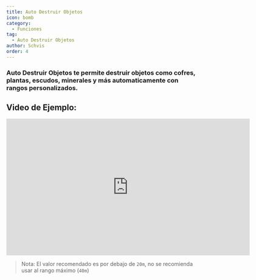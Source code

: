```yaml
---
title: Auto Destruir Objetos
icon: bomb
category:
  - Funciones
tag:
  - Auto Destruir Objetos
author: Schvis
order: 4
---
```


### Auto Destruir Objetos te permite destruir objetos como cofres, plantas, escudos, minerales y más automaticamente con rangos personalizados.

## Video de Ejemplo:

<div class="iframe-container"><iframe width="640" height="360" src="https://www.youtube.com/embed/3ML6s3SR8nE?list=PL5eI1Tb64p56g27qfYk7VuFTz4FK6YrKa" title="Korepi - Auto Destroy" frameborder="0" allow="accelerometer; autoplay; clipboard-write; encrypted-media; gyroscope; picture-in-picture; web-share" allowfullscreen></iframe></div>

>Nota: El valor recomendado es por debajo de `20m`, no se recomienda usar al rango máximo (`40m`)

